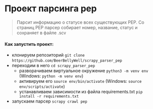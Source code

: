 # Проект парсинга pep

>Парсит информацию о статусе всех существующих PEP. Со страниц PEP парсер собирает номер, название, статус и сохраняет в файле .scv

#### Как запустить проект:

+ клонируем репозиторий `git clone`
`https://github.com/BeerBellyWell/scrapy_parser_pep`
+ переходим в него `cd scrapy_parser_pep`
    + разворачиваем виртуальное окружение
    `python3 -m venv env` (Windows: `python -m venv env`)
    + активируем его
    `source env/bin/activate` (Windows: `source env/scripts/activate`)
    + устанавливаем зависимости из файла requirements.txt
    `pip install -r requirements.txt`
+ запускаем парсер
`scrapy crawl pep`
